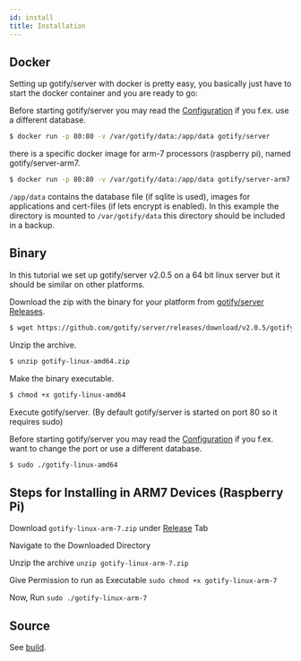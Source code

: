 ```yaml
---
id: install
title: Installation
---
```


## Docker

Setting up gotify/server with docker is pretty easy, you basically just have to start the docker container and you are ready to go:

Before starting gotify/server you may read the [Configuration](configuration.md) if you f.ex. use a different database.

```bash
$ docker run -p 80:80 -v /var/gotify/data:/app/data gotify/server
```

there is a specific docker image for arm-7 processors (raspberry pi), named gotify/server-arm7.

```bash
$ docker run -p 80:80 -v /var/gotify/data:/app/data gotify/server-arm7
```

`/app/data` contains the database file (if sqlite is used), images for applications and cert-files (if lets encrypt is enabled).
In this example the directory is mounted to `/var/gotify/data` this directory should be included in a backup.

## Binary

In this tutorial we set up gotify/server v2.0.5 on a 64 bit linux server but it should be similar on other platforms.

Download the zip with the binary for your platform from [gotify/server Releases](https://github.com/gotify/server/releases).

```bash
$ wget https://github.com/gotify/server/releases/download/v2.0.5/gotify-linux-amd64.zip
```

Unzip the archive.

```bash
$ unzip gotify-linux-amd64.zip
```

Make the binary executable.

```bash
$ chmod +x gotify-linux-amd64
```

Execute gotify/server. (By default gotify/server is started on port 80 so it requires sudo)

Before starting gotify/server you may read the [Configuration](configuration.md) if you f.ex. want to change the port or use a different database.

```bash
$ sudo ./gotify-linux-amd64
```
## Steps for Installing in ARM7 Devices (Raspberry Pi)
Download `gotify-linux-arm-7.zip` under [Release](https://github.com/gotify/server/releases) Tab

Navigate to the Downloaded Directory

Unzip the archive `unzip gotify-linux-arm-7.zip`

Give Permission to run as Executable `sudo chmod +x gotify-linux-arm-7`

Now, Run `sudo ./gotify-linux-arm-7`


## Source

See [build](build.md).

